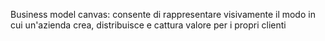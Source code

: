 Business model canvas:
consente di rappresentare visivamente il modo in cui un'azienda crea, distribuisce e cattura valore per i propri clienti
